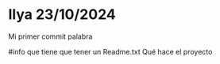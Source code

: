 # Ilya 23/10/2024
Mi primer commit palabra

#info que tiene que tener un Readme.txt
Qué hace el proyecto


